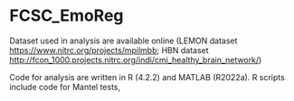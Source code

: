# FCSC_EmoReg

Dataset used in analysis are available online (LEMON dataset https://www.nitrc.org/projects/mpilmbb; HBN dataset http://fcon_1000.projects.nitrc.org/indi/cmi_healthy_brain_network/)

Code for analysis are written in R (4.2.2) and MATLAB (R2022a). R scripts include code for Mantel tests, 
